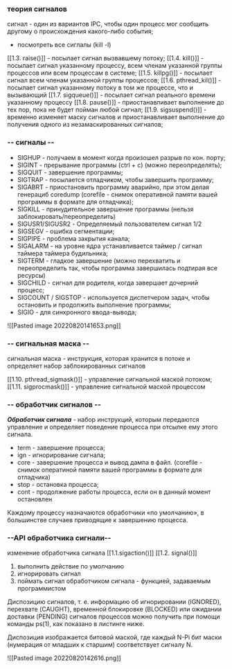 ### теория сигналов
сигнал - один из вариантов IPC, чтобы один процесс мог сообщить другому о происхождения какого-либо события;

- посмотреть все сиглалы (kill -l)

[[1.3. raise()]] - посылает сигнал вызвавшему потоку;
[[1.4. kill()]] - посылает сигнал указанному процессу, всем членам указанной группы процессов или всем процессам в системе;
[[1.5. killpg()]] - посылает сигнал всем членам указанной группы процессов;
[[1.6. pthread_kil()]] - посылает сигнал указанному потоку в том же процессе, что и вызывающий
[[1.7. sigqueue()]] - посылает сигнал реального времени указанному процессу 
[[1.8. pause()]] - приостанавливает выполнение до тех пор, пока не будет пойман любой сигнал;
[[1.9. sigsuspend()]] - временно изменяет маску сигналов и приостанавливает выполнение до получения одного из незамаскированных сигналов;

### -- сигналы --
- SIGHUP - получаем в момент когда произошел разрыв по кон. порту;
- SIGINT - прерывание программы (ctrl + c) (можно переопределять);
- SIGQUIT - завершение программы; 
- SIGTRAP - посылается отладчиком, чтобы завершить программу;
- SIGABRT - приостановить программу аварийно, при этом делая генерациб coredump (corefile - снимок оперативной памяти вашей программы в формате для отладчика);
- SIGKILL - принудительное завершение программы (нельзя заблокировать/переопределить)
- SIGUSR1/SIGUSR2 - Определяемый пользователем сигнал 1/2
- SIGSEGV - ошибка сегментации;
- SIGPIPE - проблема закрытия канала;
- SIGALARM - на уровне ядра устанавливается таймер / сигнал таймера таймера будильника;
- SIGTERM - гладкое завершение (можно перехватить и переопределить так, чтобы программа завершилась подтирая все ресурсы)
- SIGCHILD - сигнал для родителя, когда завершает дочерний процесс;
- SIGCOUNT / SIGSTOP - используется диспетчером задач, чтобы остановить и продолжить выполнение программы;
- SIGIO - для синхронного ввода-вывода;

![[Pasted image 20220820141653.png]]
### -- сигнальная маска --

сигнальная маска - инструкция, которая хранится в потоке и определяет набор заблокированных сигналов

[[1.10. pthread_sigmask()]] - управление сигнальной маской потоком;
[[1.11. sigprocmask()]] - управление сигнальной маской процессом

### -- обработчик сигналов --
**_Обработчик сигнала_** - набор инструкций, которым передаются управление и определяет поведение процесса при отсылке ему этого сигнала. 
- term - завершение процесса;
- ign - игнорирование сигнала;
- core - завершение процесса и вывод дампа в файл. (corefile - снимок оператиной памяти вашей программы в формате для отладчика)
- stop - остановка процесса;
- cont - продолжение работы процесса, если он в данный момент остановлен

Каждому процессу назначаются обработчики «по умолчанию», в большинстве случаев приводящие к завершению процесса.

### --API обработчика сигнали--
изменение обработчика сигнала
[[1.1.sigaction()]]
[[1.2. signal()]]
1) выполнить действие по умолчанию
2) игнорировать сигнал
3) поймать сигнал обработчиком сигнала - функцией, задаваемым программистом

Диспозицию сигналов, т. е. информацию об игнорировании (IGNORED), перехвате (CAUGHT), временной блокировке (BLOCKED) или ожидании доставки (PENDING) сигналов процессов можно получить при помощи команды ps(1), как показано в листинге ниже.

Диспозиция изображается битовой маской, где каждый N-Pi бит маски (нумерация от младших к старшим) соответствует сигналу N.

![[Pasted image 20220820142616.png]]